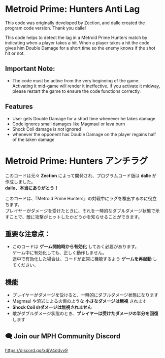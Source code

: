# Metroid Prime: Hunters Anti Lag


This code was originally developed by Zection, and dalle created the program code version.
Thank you dalle!

This code helps to detect the lag in a Metroid Prime Hunters match by indicating when a player takes a hit. When a player takes a hit the code gives him Double Damage for a short time so the enemy knows if the shot hit or not. 

## Important Note: 
- The code must be active from the very beginning of the game. Activating it mid-game will render it ineffective. If you activate it midway, please restart the game to ensure the code functions correctly.

## Features

* User gets Double Damage for a short time whenever he takes damage
* Code ignores small damages like Magmaul or lava burn
* Shock Coil damage is not ignored
* whenever the opponent has Double Damage on the player regains half of the taken damage

# Metroid Prime: Hunters アンチラグ

このコードは元々 **Zection** によって開発され、プログラムコード版は **dalle** が作成しました。  
**dalle、本当にありがとう！**

このコードは、『Metroid Prime Hunters』の対戦中にラグを検出するのに役立ちます。  
プレイヤーがダメージを受けたときに、それを一時的なダブルダメージ状態で示すことで、敵に攻撃がヒットしたかどうかを知らせることができます。

## 重要な注意点：
- このコードは **ゲーム開始時から有効化** しておく必要があります。  
  ゲーム中に有効化しても、正しく動作しません。  
  途中で有効化した場合は、コードが正常に機能するよう **ゲームを再起動** してください。

## 機能

- プレイヤーがダメージを受けると、一時的にダブルダメージ状態になります  
- Magmaul や溶岩による火傷のような **小さなダメージは無視** されます  
- **Shock Coil のダメージは無視されません**  
- 敵がダブルダメージ状態のとき、**プレイヤーは受けたダメージの半分を回復** します

## 🗨️ Join our MPH Community Discord
https://discord.gg/x4jV4ddvv9
